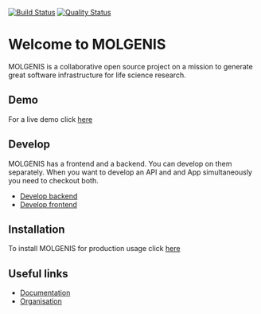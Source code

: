 [![Build Status](https://travis-ci.org/molgenis/molgenis.svg?branch=master)](https://travis-ci.org/molgenis/molgenis)
[![Quality Status](https://sonarcloud.io/api/project_badges/measure?project=org.molgenis%3Amolgenis&metric=alert_status)](https://sonarcloud.io/dashboard?id=org.molgenis%3Amolgenis)
# Welcome to MOLGENIS
MOLGENIS is a collaborative open source project on a mission to generate great software infrastructure for life science research. 

## Demo
For a live demo click [here](https://molgenis.org/demo)

## Develop
MOLGENIS has a frontend and a backend. You can develop on them separately. When you want to develop an API and and App simultaneously you need to checkout both.

- [Develop backend](https://molgenis.gitbook.io/molgenis/guide-using-an-ide-for-backend.html)
- [Develop frontend](https://github.com/molgenis/molgenis-frontend/blob/master/README.md)

## Installation
To install MOLGENIS for production usage click [here](http://docs.gcc.rug.nl/molgenis)

## Useful links
- [Documentation](https://molgenis.gitbook.io/molgenis/)
- [Organisation](https://molgenis.org) 